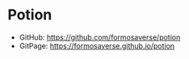 # Potion

- GitHub: https://github.com/formosaverse/potion
- GitPage: https://formosaverse.github.io/potion
